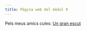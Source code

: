 ```yaml
---
title: Pàgina web del mòdul 9
---
```


Pels meus amics cules: [Un gran escut](https://www.google.es/url?sa=i&rct=j&q=&esrc=s&source=images&cd=&cad=rja&uact=8&ved=0ahUKEwjoyY7dx6nMAhXJAcAKHVvYBVwQjRwIBw&url=http%3A%2F%2Frcdespanyol.org%2Fescudo&psig=AFQjCNFaVkX933ZAXf3wYaPrz2PaZBLNqQ&ust=1461665843992162)
